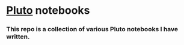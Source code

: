 # [Pluto](https://github.com/fonsp/Pluto.jl) notebooks

### This repo is a collection of various Pluto notebooks I have written.
